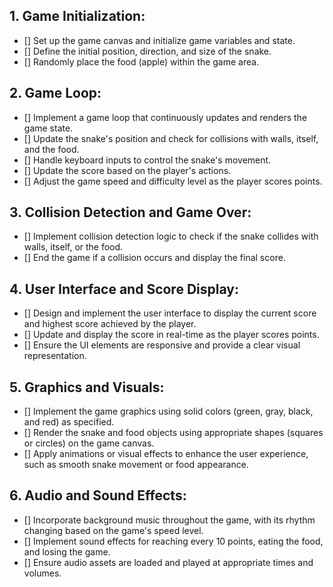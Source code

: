 ## 1. Game Initialization:

- [] Set up the game canvas and initialize game variables and state.
- [] Define the initial position, direction, and size of the snake.
- [] Randomly place the food (apple) within the game area.

## 2. Game Loop:

- [] Implement a game loop that continuously updates and renders the game state.
- [] Update the snake's position and check for collisions with walls, itself, and the food.
- [] Handle keyboard inputs to control the snake's movement.
- [] Update the score based on the player's actions.
- [] Adjust the game speed and difficulty level as the player scores points.

## 3. Collision Detection and Game Over:

- [] Implement collision detection logic to check if the snake collides with walls, itself, or the food.
- [] End the game if a collision occurs and display the final score.

## 4. User Interface and Score Display:

- [] Design and implement the user interface to display the current score and highest score achieved by the player.
- [] Update and display the score in real-time as the player scores points.
- [] Ensure the UI elements are responsive and provide a clear visual representation.

## 5. Graphics and Visuals:

- [] Implement the game graphics using solid colors (green, gray, black, and red) as specified.
- [] Render the snake and food objects using appropriate shapes (squares or circles) on the game canvas.
- [] Apply animations or visual effects to enhance the user experience, such as smooth snake movement or food appearance.

## 6. Audio and Sound Effects:

- [] Incorporate background music throughout the game, with its rhythm changing based on the game's speed level.
- [] Implement sound effects for reaching every 10 points, eating the food, and losing the game.
- [] Ensure audio assets are loaded and played at appropriate times and volumes.
